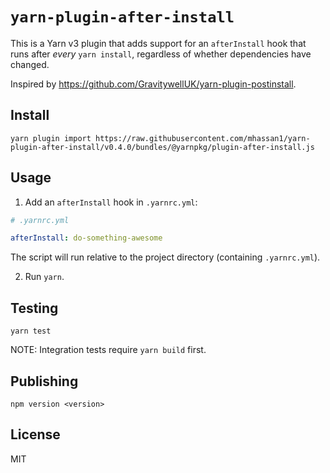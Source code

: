 # `yarn-plugin-after-install`

This is a Yarn v3 plugin that adds support for an `afterInstall` hook that runs after _every_ `yarn install`,
regardless of whether dependencies have changed.

Inspired by https://github.com/GravitywellUK/yarn-plugin-postinstall.

## Install

```
yarn plugin import https://raw.githubusercontent.com/mhassan1/yarn-plugin-after-install/v0.4.0/bundles/@yarnpkg/plugin-after-install.js
```

## Usage

1. Add an `afterInstall` hook in `.yarnrc.yml`:
```yaml
# .yarnrc.yml

afterInstall: do-something-awesome
```
The script will run relative to the project directory (containing `.yarnrc.yml`).

2. Run `yarn`.

## Testing

`yarn test`

NOTE: Integration tests require `yarn build` first.

## Publishing

`npm version <version>`

## License

MIT
